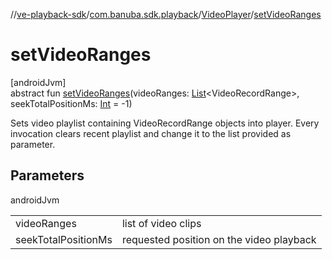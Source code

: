 //[ve-playback-sdk](../../../index.md)/[com.banuba.sdk.playback](../index.md)/[VideoPlayer](index.md)/[setVideoRanges](set-video-ranges.md)

# setVideoRanges

[androidJvm]\
abstract fun [setVideoRanges](set-video-ranges.md)(videoRanges: [List](https://kotlinlang.org/api/latest/jvm/stdlib/kotlin.collections/-list/index.html)&lt;VideoRecordRange&gt;, seekTotalPositionMs: [Int](https://kotlinlang.org/api/latest/jvm/stdlib/kotlin/-int/index.html) = -1)

Sets video playlist containing VideoRecordRange objects into player. Every invocation clears recent playlist and change it to the list provided as parameter.

## Parameters

androidJvm

| | |
|---|---|
| videoRanges | list of video clips |
| seekTotalPositionMs | requested position on the video playback |
